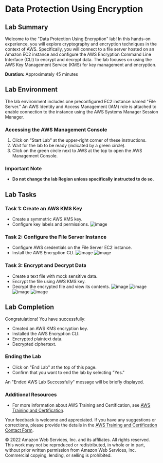 # Data Protection Using Encryption

## Lab Summary

Welcome to the "Data Protection Using Encryption" lab! In this hands-on experience, you will explore cryptography and encryption techniques in the context of AWS. Specifically, you will connect to a file server hosted on an Amazon EC2 instance and configure the AWS Encryption Command Line Interface (CLI) to encrypt and decrypt data. The lab focuses on using the AWS Key Management Service (KMS) for key management and encryption.

**Duration:** Approximately 45 minutes

## Lab Environment

The lab environment includes one preconfigured EC2 instance named "File Server." An AWS Identity and Access Management (IAM) role is attached to enable connection to the instance using the AWS Systems Manager Session Manager.

### Accessing the AWS Management Console

1. Click on "Start Lab" at the upper-right corner of these instructions.
2. Wait for the lab to be ready (indicated by a green circle).
3. Click on the green circle next to AWS at the top to open the AWS Management Console.

### Important Note

- **Do not change the lab Region unless specifically instructed to do so.**

## Lab Tasks

### **Task 1: Create an AWS KMS Key**

- Create a symmetric AWS KMS key.
- Configure key labels and permissions.
![image](https://github.com/gauravhalnawar1011/AWS/assets/140076717/e7edb56f-8695-4220-8352-d66fc0f8bee8)

### **Task 2: Configure the File Server Instance**

- Configure AWS credentials on the File Server EC2 instance.
- Install the AWS Encryption CLI.
![image](https://github.com/gauravhalnawar1011/AWS/assets/140076717/512ec120-faff-4a77-8889-add9610131e0)
![image](https://github.com/gauravhalnawar1011/AWS/assets/140076717/314a4771-257d-4827-85de-83800e8404f0)

### **Task 3: Encrypt and Decrypt Data**

- Create a text file with mock sensitive data.
- Encrypt the file using AWS KMS key.
- Decrypt the encrypted file and view its contents.
![image](https://github.com/gauravhalnawar1011/AWS/assets/140076717/9f3e266d-7979-49b3-bc08-9bec098f681b)
![image](https://github.com/gauravhalnawar1011/AWS/assets/140076717/db6c6c77-388a-4d74-9dad-34d3d9a0b7be)
![image](https://github.com/gauravhalnawar1011/AWS/assets/140076717/628510c9-5e27-4aa7-8cfe-6a61aea22515)
![image](https://github.com/gauravhalnawar1011/AWS/assets/140076717/c10a3776-e68d-474a-9be0-b7e8262e2c3a)

## Lab Completion

Congratulations! You have successfully:

- Created an AWS KMS encryption key.
- Installed the AWS Encryption CLI.
- Encrypted plaintext data.
- Decrypted ciphertext.

### Ending the Lab

- Click on "End Lab" at the top of this page.
- Confirm that you want to end the lab by selecting "Yes."

An "Ended AWS Lab Successfully" message will be briefly displayed.

### Additional Resources

- For more information about AWS Training and Certification, see [AWS Training and Certification](https://aws.amazon.com/training/).

Your feedback is welcome and appreciated. If you have any suggestions or corrections, please provide the details in the [AWS Training and Certification Contact Form](https://www.aws.training/ContactUs).

© 2022 Amazon Web Services, Inc. and its affiliates. All rights reserved. This work may not be reproduced or redistributed, in whole or in part, without prior written permission from Amazon Web Services, Inc. Commercial copying, lending, or selling is prohibited.
